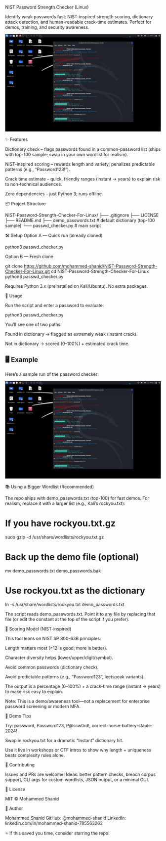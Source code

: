 NIST Password Strength Checker (Linux)






Identify weak passwords fast: NIST-inspired strength scoring, dictionary attack detection, and human-readable crack-time estimates. Perfect for demos, training, and security awareness.

<p align="center"> <img src="demo_image.png" alt="Demo Screenshot" width="720"> </p>
✨ Features

Dictionary check – flags passwords found in a common-password list (ships with top-100 sample; swap in your own wordlist for realism).

NIST-inspired scoring – rewards length and variety; penalizes predictable patterns (e.g., “Password123!”).

Crack time estimate – quick, friendly ranges (instant → years) to explain risk to non-technical audiences.

Zero dependencies – just Python 3; runs offline.

📦 Project Structure

NIST-Password-Strength-Checker-For-Linux/
├── .gitignore
├── LICENSE
├── README.md
├── demo_passwords.txt       # default dictionary (top-100 sample)
└── passwd_checker.py        # main script

🛠️ Setup
Option A — Quick run (already cloned)

python3 passwd_checker.py


Option B — Fresh clone

git clone https://github.com/mohammed-shanid/NIST-Password-Strength-Checker-For-Linux.git
cd NIST-Password-Strength-Checker-For-Linux
python3 passwd_checker.py

Requires Python 3.x (preinstalled on Kali/Ubuntu). No extra packages.

🚀 Usage

Run the script and enter a password to evaluate:


python3 passwd_checker.py


You’ll see one of two paths:

Found in dictionary → flagged as extremely weak (instant crack).

Not in dictionary → scored (0–100%) + estimated crack time.

## 🖥 Example

Here’s a sample run of the password checker:

![Password Checker Demo](demo_image.png)


📚 Using a Bigger Wordlist (Recommended)

The repo ships with demo_passwords.txt (top-100) for fast demos.
For realism, replace it with a larger list (e.g., Kali’s rockyou.txt):

# If you have rockyou.txt.gz
sudo gzip -d /usr/share/wordlists/rockyou.txt.gz

# Back up the demo file (optional)
mv demo_passwords.txt demo_passwords.bak

# Use rockyou.txt as the dictionary
ln -s /usr/share/wordlists/rockyou.txt demo_passwords.txt

The script reads demo_passwords.txt. Point it to any file by replacing that file (or edit the constant at the top of the script if you prefer).

🧠 Scoring Model (NIST-inspired)

This tool leans on NIST SP 800-63B principles:

Length matters most (≥12 is good; more is better).

Character diversity helps (lower/upper/digit/symbol).

Avoid common passwords (dictionary check).

Avoid predictable patterns (e.g., “Password123”, leetspeak variants).

The output is a percentage (0–100%) + a crack-time range (instant → years) to make risk easy to explain.

Note: This is a demo/awareness tool—not a replacement for enterprise password screening or modern MFA.

🧪 Demo Tips

Try: password, Password123, P@ssw0rd!, correct-horse-battery-staple-2024!

Swap in rockyou.txt for a dramatic “Instant” dictionary hit.

Use it live in workshops or CTF intros to show why length + uniqueness beats complexity rules alone.

🤝 Contributing

Issues and PRs are welcome! Ideas: better pattern checks, breach corpus support, CLI args for custom wordlists, JSON output, or a minimal GUI.

📄 License

MIT © Mohammed Shanid

👋 Author

Mohammed Shanid
GitHub: @mohammed-shanid
LinkedIn: linkedin.com/in/mohammed-shanid-785563262

⭐ If this saved you time, consider starring the repo!
